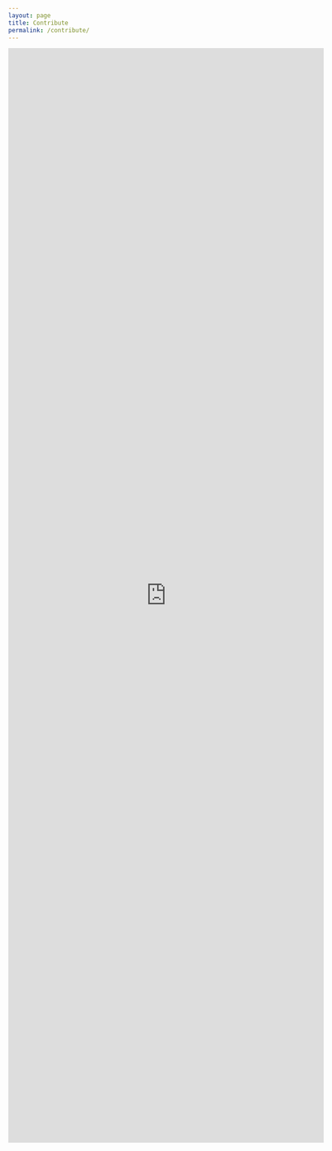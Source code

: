 ```yaml
---
layout: page
title: Contribute
permalink: /contribute/
---
```


<iframe src="https://docs.google.com/forms/d/e/1FAIpQLSdMu5D8fSPpOaOP-L6yYvIO_Rar1Jpsy2x-G6BRRebkHASa6g/viewform?embedded=true" width="640" height="2220" frameborder="0" marginheight="0" marginwidth="0">Loading…</iframe>

